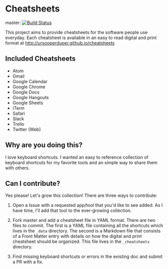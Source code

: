 # Cheatsheets

master: [![Build Status](https://travis-ci.org/ursooperduper/cheatsheets.svg?branch=master)](https://travis-ci.org/ursooperduper/cheatsheets)

This project aims to provide cheatsheets for the software people use everyday. Each cheatsheet is available in an easy to read digital and print format at http://ursooperduper.github.io/cheatsheets

## Included Cheatsheets

* Atom
* Gmail
* Google Calendar
* Google Chrome
* Google Docs
* Google Hangouts
* Google Sheets
* iTerm
* Safari
* Slack
* Trello
* Twitter (Web)

## Why are you doing this?

I love keyboard shortcuts. I wanted an easy to reference collection of keyboard shortcuts for my favorite tools and an simple way to share them with others.

## Can I contribute?

Yes please! Let's grow this collection! There are three ways to contribute:

1. Open a Issue with a requested app/tool that you'd like to see added. As I have time, I'll add that tool to the ever-growing collection.

2. Fork master and add a cheatsheet file in YAML format. There are two files to commit. The first is a YAML file containing all the shortcuts which lives in the ```_data``` directory. The second is a Markdown file that consists of a Front Matter entry with details on how the digital and print cheatsheet should be organized. This file lives in the ```_cheatsheets``` directory.

3. Find missing keyboard shortcuts or errors in the existing doc and submit a PR with a fix.
